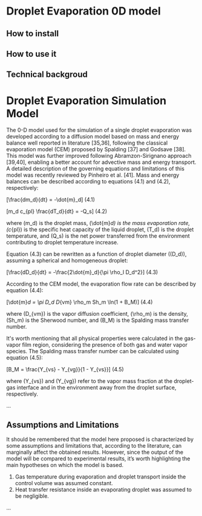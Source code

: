 # Droplet Evaporation 0D model
## How to install

## How to use it

## Technical backgroud

# Droplet Evaporation Simulation Model

The 0-D model used for the simulation of a single droplet evaporation was developed according to a diffusion model based on mass and energy balance well reported in literature [35,36], following the classical evaporation model (CEM) proposed by Spalding [37] and Godsave [38]. This model was further improved following Abramzon-Sirignano approach [39,40], enabling a better account for advective mass and energy transport. A detailed description of the governing equations and limitations of this model was recently reviewed by Pinheiro et al. [41]. Mass and energy balances can be described according to equations (4.1) and (4.2), respectively:

\[\frac{dm_d}{dt} = -\dot{m}_d\]  (4.1)

\[m_d c_{pl} \frac{dT_d}{dt} = -Q_s\]  (4.2)

where \(m_d\) is the droplet mass, \(\dot{m}_d\) is the mass evaporation rate, \(c_{pl}\) is the specific heat capacity of the liquid droplet, \(T_d\) is the droplet temperature, and \(Q_s\) is the net power transferred from the environment contributing to droplet temperature increase.

Equation (4.3) can be rewritten as a function of droplet diameter (\(D_d\)), assuming a spherical and homogeneous droplet:

\[\frac{dD_d}{dt} = -\frac{2\dot{m}_d}{\pi \rho_l D_d^2}\]  (4.3)

According to the CEM model, the evaporation flow rate can be described by equation (4.4):

\[\dot{m}_d = \pi D_d D_{vm} \rho_m Sh_m \ln(1 + B_M)\]  (4.4)

where \(D_{vm}\) is the vapor diffusion coefficient, \(\rho_m\) is the density, \(Sh_m\) is the Sherwood number, and \(B_M\) is the Spalding mass transfer number.

It's worth mentioning that all physical properties were calculated in the gas-vapor film region, considering the presence of both gas and water vapor species. The Spalding mass transfer number can be calculated using equation (4.5):

\[B_M = \frac{Y_{vs} - Y_{vg}}{1 - Y_{vs}}\]  (4.5)

where \(Y_{vs}\) and \(Y_{vg}\) refer to the vapor mass fraction at the droplet-gas interface and in the environment away from the droplet surface, respectively.

...

## Assumptions and Limitations

It should be remembered that the model here proposed is characterized by some assumptions and limitations that, according to the literature, can marginally affect the obtained results. However, since the output of the model will be compared to experimental results, it’s worth highlighting the main hypotheses on which the model is based.

1. Gas temperature during evaporation and droplet transport inside the control volume was assumed constant.
2. Heat transfer resistance inside an evaporating droplet was assumed to be negligible.

...
